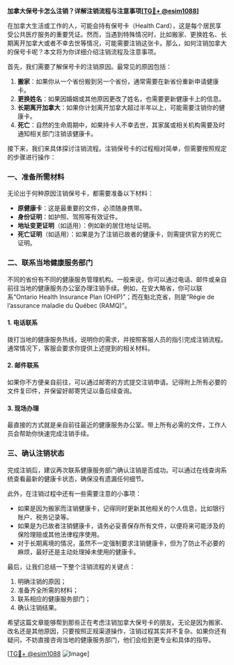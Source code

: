**加拿大保号卡怎么注销？详解注销流程与注意事项[[TG💪+ @esim1088](https://t.me/s/esim1088)]**

在加拿大生活或工作的人，可能会持有保号卡（Health Card），这是每个居民享受公共医疗服务的重要凭证。然而，当遇到特殊情况时，比如搬家、更换姓名、长期离开加拿大或者不幸去世等情况，可能需要注销这张卡。那么，如何注销加拿大的保号卡呢？本文将为你详细介绍注销流程及注意事项。

首先，我们需要了解保号卡的注销原因。最常见的原因包括：
1. **搬家**：如果你从一个省份搬到另一个省份，通常需要在新省份重新申请健康卡。
2. **更换姓名**：如果因婚姻或其他原因更改了姓名，也需要更新健康卡上的信息。
3. **长期离开加拿大**：如果你计划离开加拿大超过半年以上，可能需要注销你的健康卡。
4. **死亡**：自然的生命周期中，如果持卡人不幸去世，其家属或相关机构需要及时通知相关部门注销该健康卡。

接下来，我们来具体探讨注销流程。注销保号卡的过程相对简单，但需要按照规定的步骤进行操作：

### 一、准备所需材料

无论出于何种原因注销保号卡，都需要准备以下材料：
- **原健康卡**：这是最重要的文件，必须随身携带。
- **身份证明**：如护照、驾照等有效证件。
- **地址变更证明**（如适用）：例如新的居住地址证明。
- **死亡证明**（如适用）：如果是为了注销已故者的健康卡，则需提供官方的死亡证明。

### 二、联系当地健康服务部门

不同的省份有不同的健康服务管理机构。一般来说，你可以通过电话、邮件或亲自前往当地的健康服务办公室办理注销手续。例如，在安大略省，你可以联系“Ontario Health Insurance Plan (OHIP)”；而在魁北克省，则是“Régie de l’assurance maladie du Québec (RAMQ)”。

#### 1. 电话联系
拨打当地的健康服务热线，说明你的需求，并按照客服人员的指引完成注销流程。通常情况下，客服会要求你提供上述提到的相关材料。

#### 2. 邮件联系
如果你不方便亲自前往，可以通过邮寄的方式提交注销申请。记得附上所有必要的文件复印件，并保留好邮寄凭证以备后续查询。

#### 3. 现场办理
最直接的方式就是亲自前往最近的健康服务办公室。带上所有必需的文件，工作人员会帮助你快速完成注销手续。

### 三、确认注销状态

完成注销后，建议再次联系健康服务部门确认注销是否成功。可以通过在线查询系统查看最新的健康卡状态，确保没有遗漏任何细节。

此外，在注销过程中还有一些需要注意的小事项：
- 如果是因为搬家而注销健康卡，记得同时更新其他相关的个人信息，比如银行账户、税务记录等。
- 如果是为已故者注销健康卡，请务必妥善保存所有文件，以便将来可能涉及的保险理赔或其他法律程序使用。
- 对于长期离境的情况，虽然不一定强制要求注销健康卡，但为了防止不必要的麻烦，最好还是主动处理掉未使用的健康卡。

最后，让我们总结一下整个注销流程的关键点：
1. 明确注销的原因；
2. 准备齐全所需的材料；
3. 联系相应的健康服务部门；
4. 确认注销结果。

希望这篇文章能够帮到那些正在考虑注销加拿大保号卡的朋友。无论是因为搬家、改名还是其他原因，只要按照正规渠道操作，注销过程其实并不复杂。如果你还有疑问，不妨直接咨询当地的健康服务部门，他们会给到更专业和具体的指导。

[[TG💪+ @esim1088](https://t.me/s/esim1088) ![Image](https://i.postimg.cc/4NQfJmqS/Snipaste-2025-05-13-00-14-12.png)]
